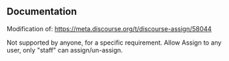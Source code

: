 ## Documentation
Modification of:
https://meta.discourse.org/t/discourse-assign/58044

Not supported by anyone, for a specific requirement.
Allow Assign to any user, only "staff" can assign/un-assign.